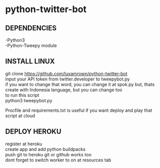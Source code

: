 # python-twitter-bot

## DEPENDENCIES

-Python3 <br>
-Python-Tweepy module

## INSTALL LINUX

git clone https://github.com/luxamrown/python-twitter-bot <br>
input your API token from twitter.developer to tweepybot.py <br>
if you want to change that word, you can change it at spok.py but, thats create with Indonesia language, but you can change too <br>
to run this script <br>
python3 tweepybot.py <br>

Procfile and requirements.txt is useful if you want deploy and play that script at cloud <br>

## DEPLOY HEROKU

register at heroku <br>
create app and add python buildpacks <br>
push git to heroku git or github works too <br>
dont forget to switch worker to on at resources tab
